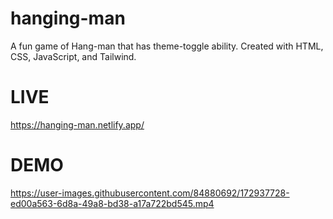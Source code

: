 # hanging-man

A fun game of Hang-man that has theme-toggle ability. Created with HTML, CSS, JavaScript, and Tailwind.


# LIVE
https://hanging-man.netlify.app/

# DEMO


https://user-images.githubusercontent.com/84880692/172937728-ed00a563-6d8a-49a8-bd38-a17a722bd545.mp4


